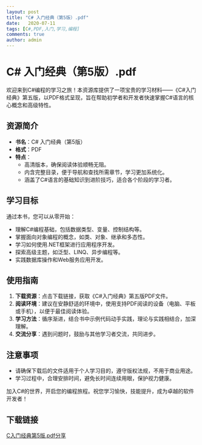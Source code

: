 ```yaml
---
layout: post
title: "C# 入门经典（第5版）.pdf"
date:   2020-07-11
tags: [C#,PDF,入门,学习,编程]
comments: true
author: admin
---
```

# C# 入门经典（第5版）.pdf

欢迎来到C#编程的学习之旅！本资源库提供了一项宝贵的学习材料——《C#入门经典》第五版，以PDF格式呈现，旨在帮助初学者和开发者快速掌握C#语言的核心概念和高级特性。

## 资源简介

- **书名**：C# 入门经典（第5版）
- **格式**：PDF
- **特点**：
  - 高清版本，确保阅读体验顺畅无阻。
  - 内含完整目录，便于导航和查找所需章节，学习更加系统化。
  - 涵盖了C#语言的基础知识到进阶技巧，适合各个阶段的学习者。

## 学习目标

通过本书，您可以从零开始：
- 理解C#编程基础，包括数据类型、变量、控制结构等。
- 掌握面向对象编程的概念，如类、对象、继承和多态性。
- 学习如何使用.NET框架进行应用程序开发。
- 探索高级主题，如泛型、LINQ、异步编程等。
- 实践数据库操作和Web服务应用开发。

## 使用指南

1. **下载资源**：点击下载链接，获取《C#入门经典》第五版PDF文件。
2. **阅读环境**：建议在安静舒适的环境中，使用支持PDF阅读的设备（电脑、平板或手机），以便于最佳阅读体验。
3. **学习方法**：循序渐进，结合书中示例代码动手实践，理论与实践相结合，加深理解。
4. **交流分享**：遇到问题时，鼓励与其他学习者交流，共同进步。

## 注意事项

- 请确保下载后的文件适用于个人学习目的，遵守版权法规，不用于商业用途。
- 学习过程中，合理安排时间，避免长时间连续用眼，保护视力健康。

加入C#的世界，开启您的编程旅程。祝您学习愉快，技能提升，成为卓越的软件开发者！

## 下载链接

[C入门经典第5版.pdf分享](https://pan.quark.cn/s/d55a5ffa09ef)